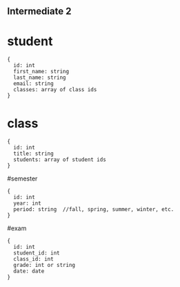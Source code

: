 ## Intermediate 2

# student

```
{
  id: int
  first_name: string
  last_name: string
  email: string
  classes: array of class ids
}

```

# class

```
{
  id: int
  title: string
  students: array of student ids
}

```

#semester

```
{
  id: int
  year: int
  period: string  //fall, spring, summer, winter, etc.
}

```

#exam

```
{
  id: int
  student_id: int
  class_id: int
  grade: int or string
  date: date
}

```